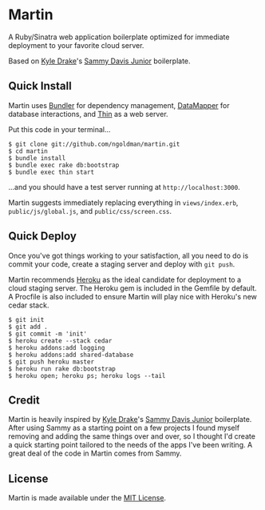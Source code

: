 # Martin

A Ruby/Sinatra web application boilerplate optimized for immediate deployment to your favorite cloud server.

Based on [Kyle Drake](http://kyledrake.net/)'s [Sammy Davis Junior](https://github.com/kyledrake/sammy_davis_jr) boilerplate.

## Quick Install

Martin uses [Bundler](http://gembundler.com/) for dependency management, [DataMapper](http://datamapper.org/) for database interactions, and [Thin](http://code.macournoyer.com/thin/) as a web server.

Put this code in your terminal...

```
$ git clone git://github.com/ngoldman/martin.git
$ cd martin
$ bundle install
$ bundle exec rake db:bootstrap
$ bundle exec thin start
```

...and you should have a test server running at ```http://localhost:3000```.

Martin suggests immediately replacing everything in ```views/index.erb```, ```public/js/global.js```, and ```public/css/screen.css```.

## Quick Deploy

Once you've got things working to your satisfaction, all you need to do is commit your code, create a staging server and deploy with ```git push```.

Martin recommends [Heroku](http://heroku.com) as the ideal candidate for deployment to a cloud staging server. The Heroku gem is included in the Gemfile by default. A Procfile is also included to ensure Martin will play nice with Heroku's new cedar stack.

```
$ git init
$ git add .
$ git commit -m 'init'
$ heroku create --stack cedar
$ heroku addons:add logging
$ heroku addons:add shared-database
$ git push heroku master
$ heroku run rake db:bootstrap
$ heroku open; heroku ps; heroku logs --tail
```

## Credit

Martin is heavily inspired by [Kyle Drake](http://kyledrake.net/)'s [Sammy Davis Junior](https://github.com/kyledrake/sammy_davis_jr) boilerplate. After using Sammy as a starting point on a few projects I found myself removing and adding the same things over and over, so I thought I'd create a quick starting point tailored to the needs of the apps I've been writing. A great deal of the code in Martin comes from Sammy.

## License

Martin is made available under the [MIT License](http://www.opensource.org/licenses/mit-license.php).
